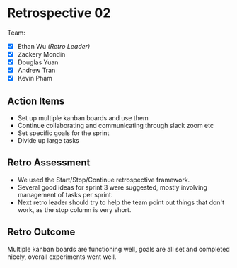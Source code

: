 # Retrospective 02 #

Team: 
- [x] Ethan Wu _(Retro Leader)_
- [x] Zackery Mondin
- [x] Douglas Yuan
- [x] Andrew Tran
- [x] Kevin Pham

## Action Items ##
- Set up multiple kanban boards and use them
- Continue collaborating and communicating through slack zoom etc
- Set specific goals for the sprint
- Divide up large tasks

## Retro Assessment ##
- We used the Start/Stop/Continue retrospective framework.
- Several good ideas for sprint 3 were suggested, mostly involving management of tasks per sprint.
- Next retro leader should try to help the team point out things that don't work, as the stop column is very short.

## Retro Outcome ##
Multiple kanban boards are functioning well, goals are all set and completed nicely, overall experiments went well.
